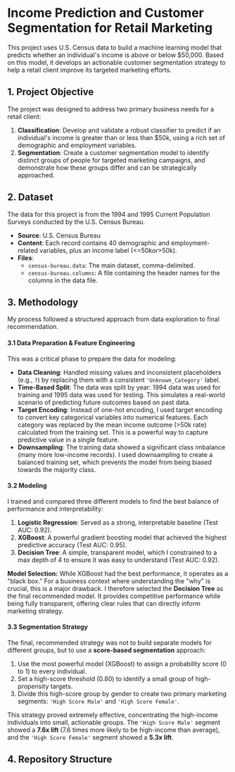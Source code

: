 # Income Prediction and Customer Segmentation for Retail Marketing

This project uses U.S. Census data to build a machine learning model that predicts whether an individual's income is above or below $50,000. Based on this model, it develops an actionable customer segmentation strategy to help a retail client improve its targeted marketing efforts.

## 1. Project Objective

The project was designed to address two primary business needs for a retail client:

1.  **Classification**: Develop and validate a robust classifier to predict if an individual's income is greater than or less than $50k, using a rich set of demographic and employment variables.
2.  **Segmentation**: Create a customer segmentation model to identify distinct groups of people for targeted marketing campaigns, and demonstrate how these groups differ and can be strategically approached.

## 2. Dataset

The data for this project is from the 1994 and 1995 Current Population Surveys conducted by the U.S. Census Bureau.

* **Source**: U.S. Census Bureau
* **Content**: Each record contains 40 demographic and employment-related variables, plus an income label (<=$50k or >$50k).
* **Files**:
    * `census-bureau.data`: The main dataset, comma-delimited.
    * `census-bureau.columns`: A file containing the header names for the columns in the data file.

## 3. Methodology

My process followed a structured approach from data exploration to final recommendation.

#### 3.1 Data Preparation & Feature Engineering

This was a critical phase to prepare the data for modeling:
* **Data Cleaning**: Handled missing values and inconsistent placeholders (e.g., `?`) by replacing them with a consistent `'Unknown_Category'` label.
* **Time-Based Split**: The data was split by year: 1994 data was used for training and 1995 data was used for testing. This simulates a real-world scenario of predicting future outcomes based on past data.
* **Target Encoding**: Instead of one-hot encoding, I used target encoding to convert key categorical variables into numerical features. Each category was replaced by the mean income outcome (>50k rate) calculated from the training set. This is a powerful way to capture predictive value in a single feature.
* **Downsampling**: The training data showed a significant class imbalance (many more low-income records). I used downsampling to create a balanced training set, which prevents the model from being biased towards the majority class.

#### 3.2 Modeling

I trained and compared three different models to find the best balance of performance and interpretability:
1.  **Logistic Regression**: Served as a strong, interpretable baseline (Test AUC: 0.92).
2.  **XGBoost**: A powerful gradient boosting model that achieved the highest predictive accuracy (Test AUC: 0.95).
3.  **Decision Tree**: A simple, transparent model, which I constrained to a max depth of 4 to ensure it was easy to understand (Test AUC: 0.92).

**Model Selection:**
While XGBoost had the best performance, it operates as a "black box." For a business context where understanding the "why" is crucial, this is a major drawback. I therefore selected the **Decision Tree** as the final recommended model. It provides competitive performance while being fully transparent, offering clear rules that can directly inform marketing strategy.

#### 3.3 Segmentation Strategy

The final, recommended strategy was not to build separate models for different groups, but to use a **score-based segmentation** approach:
1.  Use the most powerful model (XGBoost) to assign a probability score (0 to 1) to every individual.
2.  Set a high-score threshold (0.80) to identify a small group of high-propensity targets.
3.  Divide this high-score group by gender to create two primary marketing segments: `'High Score Male'` and `'High Score Female'`.

This strategy proved extremely effective, concentrating the high-income individuals into small, actionable groups. The `'High Score Male'` segment showed a **7.6x lift** (7.6 times more likely to be high-income than average), and the `'High Score Female'` segment showed a **5.3x lift**.

## 4. Repository Structure
